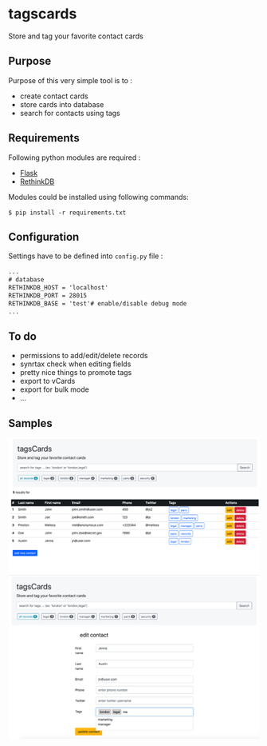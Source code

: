 # tagscards
Store and tag your favorite contact cards

## Purpose 
Purpose of this very simple tool is to :
- create contact cards 
- store cards into database
- search for contacts using tags

## Requirements
Following python modules are required :
- [Flask](https://flask.palletsprojects.com/)
- [RethinkDB](https://rethinkdb.com/)

Modules could be installed using following commands:
```
$ pip install -r requirements.txt
```
## Configuration
Settings have to be defined into `config.py` file :
```
...
# database
RETHINKDB_HOST = 'localhost'
RETHINKDB_PORT = 28015
RETHINKDB_BASE = 'test'# enable/disable debug mode
...
```
## To do
- permissions to add/edit/delete records
- synrtax check when editing fields
- pretty nice things to promote tags
- export to vCards
- export for bulk mode
- ...

## Samples 
![tagscards1](samples/tagscards1.png)
![tagscards2](samples/tagscards2.png)
